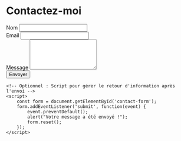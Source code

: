 <!DOCTYPE html>
<html lang="en">
<head>
    <meta charset="UTF-8">
    <meta name="viewport" content="width=device-width, initial-scale=1.0">
    <title>Contact</title>
    <link rel="stylesheet" href="styles.css"> <!-- Lien vers votre fichier CSS -->
</head>
<body>
    <div class="container">
        <h1>Contactez-moi</h1>
        <form id="contact-form" action="https://formspree.io/f/YOUR_FORM_ID" method="POST">
            <div class="form-group">
                <label for="name">Nom</label>
                <input type="text" id="name" name="name" required>
            </div>
            <div class="form-group">
                <label for="email">Email</label>
                <input type="email" id="email" name="_replyto" required>
            </div>
            <div class="form-group">
                <label for="message">Message</label>
                <textarea id="message" name="message" rows="5" required></textarea>
            </div>
            <button type="submit">Envoyer</button>
        </form>
    </div>

    <!-- Optionnel : Script pour gérer le retour d'information après l'envoi -->
    <script>
        const form = document.getElementById('contact-form');
        form.addEventListener('submit', function(event) {
            event.preventDefault();
            alert("Votre message a été envoyé !");
            form.reset();
        });
    </script>
</body>
</html>
